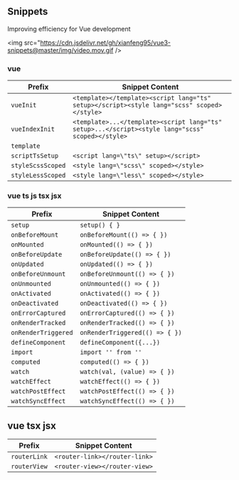 ## Snippets

Improving efficiency for Vue development

<img src="https://cdn.jsdelivr.net/gh/xianfeng95/vue3-snippets@master/img/video.mov.gif />

### vue

| Prefix            | Snippet Content                                                                                  |
| ----------------- | ------------------------------------------------------------------------------------------------ |
| `vueInit`         | `<template></template><script lang="ts" setup></script><style lang="scss" scoped></style>`       |
| `vueIndexInit`    | `<template>...</template><script lang="ts" setup>...</script><style lang="scss" scoped></style>` |
| `template`        | <template></template>                                                                            |
| `scriptTsSetup`   | `<script lang=\"ts\" setup></script>`                                                            |
| `styleScssScoped` | `<style lang=\"scss\" scoped></style>`                                                           |
| `styleLessScoped` | `<style lang=\"less\" scoped></style>`                                                           |

### vue ts js tsx jsx

| Prefix              | Snippet Content                |
| ------------------- | ------------------------------ |
| `setup`             | `setup() { }`                  |
| `onBeforeMount`     | `onBeforeMount(() => { })`     |
| `onMounted`         | `onMounted(() => { })`         |
| `onBeforeUpdate`    | `onBeforeUpdate(() => { })`    |
| `onUpdated`         | `onUpdated(() => { })`         |
| `onBeforeUnmount`   | `onBeforeUnmount(() => { })`   |
| `onUnmounted`       | `onUnmounted(() => { })`       |
| `onActivated`       | `onActivated(() => { })`       |
| `onDeactivated`     | `onDeactivated(() => { })`     |
| `onErrorCaptured`   | `onErrorCaptured(() => { })`   |
| `onRenderTracked`   | `onRenderTracked(() => { })`   |
| `onRenderTriggered` | `onRenderTriggered(() => { })` |
| `defineComponent`   | `defineComponent({...})`       |
| `import`            | `import '' from ''`            |
| `computed`          | `computed(() => { })`          |
| `watch`             | `watch(val, (value) => { })`   |
| `watchEffect`       | `watchEffect(() => { })`       |
| `watchPostEffect`   | `watchPostEffect(() => { })`   |
| `watchSyncEffect`   | `watchSyncEffect(() => { })`   |

## vue tsx jsx

| Prefix       | Snippet Content               |
| ------------ | ----------------------------- |
| `routerLink` | `<router-link></router-link>` |
| `routerView` | `<router-view></router-view>` |
